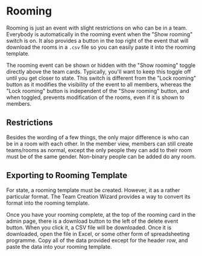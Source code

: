 # Rooming

Rooming is just an event with slight restrictions on who can be in a team. Everybody is automatically in the rooming event when the "Show rooming" switch is on. It also provides a button in the top right of the event that will download the rooms in a `.csv` file so you can easily paste it into the rooming template.

The rooming event can be shown or hidden with the "Show rooming" toggle directly above the team cards. Typically, you'll want to keep this toggle off until you get closer to state. This switch is different from the "Lock rooming" button as it modifies the visibility of the event to all members, whereas the "Lock rooming" button is independent of the "Show rooming" button, and when toggled, prevents modification of the rooms, even if it is shown to members.

## Restrictions

Besides the wording of a few things, the only major difference is who can be in a room with each other. In the member view, members can still create teams/rooms as normal, except the only people they can add to their room must be of the same gender. Non-binary people can be added do any room.

## Exporting to Rooming Template

For state, a rooming template must be created. However, it as a rather particular format. The Team Creation Wizard provides a way to convert its format into the rooming template.

Once you have your rooming complete, at the top of the rooming card in the admin page, there is a download button to the left of the delete event button. When you click it, a CSV file will be downloaded. Once it is downloaded, open the file in Excel, or some other form of spreadsheeting programme. Copy all of the data provided except for the header row, and paste the data into your rooming template.
